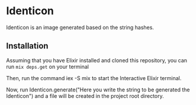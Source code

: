 # Identicon

Identicon is an image generated based on the string hashes.

## Installation

Assuming that you have Elixir installed and cloned this repository, you can run `mix deps.get` on your terminal

Then, run the command iex -S mix to start the Interactive Elixir terminal.

Now, run Identicon.generate("Here you write the string to be generated the Identicon") and a file will be created in the project root directory.

